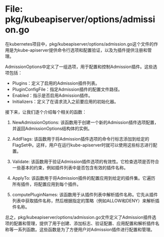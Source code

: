 # File: pkg/kubeapiserver/options/admission.go

在kubernetes项目中，pkg/kubeapiserver/options/admission.go这个文件的作用是为kube-apiserver提供命令行选项和配置验证，以及为插件提供注册和管理。

AdmissionOptions中定义了一组选项，用于配置和控制Admission插件。这些选项包括：

- Plugins：定义了启用的Admission插件列表。
- PluginConfigFile：指定Admission插件的配置文件路径。
- Enabled：指示是否启用Admission插件。
- Initializers：定义了在请求流入之前要应用的初始化器。

接下来，让我们逐个介绍每个相关的函数：

1. NewAdmissionOptions: 该函数用于创建一个新的Admission插件选项配置，并返回AdmissionOptions结构体的实例。

2. AddFlags: 该函数用于将Admission插件选项的命令行标志添加到给定的FlagSet中。这样，用户在运行kube-apiserver时就可以使用这些标志进行配置。

3. Validate: 该函数用于验证Admission插件选项的有效性。它检查选项是否符合一些基本的约束，例如插件列表中是否包含有效的插件名称。

4. ApplyTo: 该函数用于将Admission插件的配置应用到给定的插件集。它遍历所有插件，将配置应用到每个插件。

5. computePluginNames: 该函数用于从插件列表中解析插件名称。它先从插件列表中获取插件名称，然后根据指定的策略（例如ALLOW和DENY）来解析插件名称。

总之，pkg/kubeapiserver/options/admission.go文件定义了Admission插件选项的配置和管理，提供了用于创建、添加标志、验证配置、应用配置和解析插件名称等一系列函数。这些函数是为了方便用户对Admission插件进行配置和管理。

